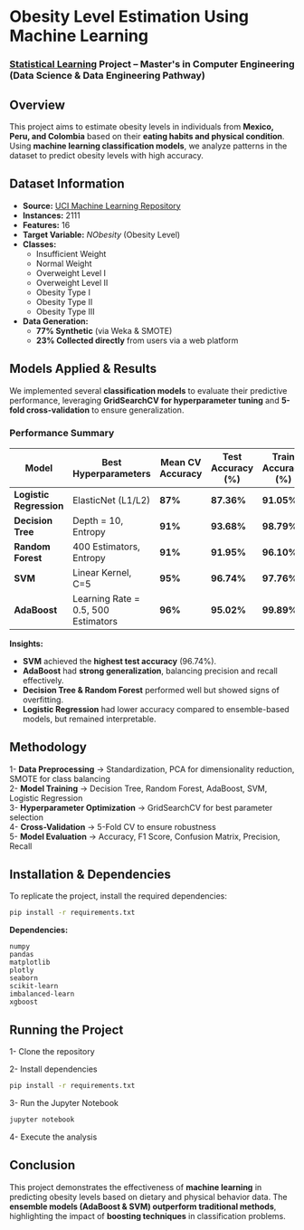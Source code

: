 # **Obesity Level Estimation Using Machine Learning**  
### [Statistical Learning](https://unibg.coursecatalogue.cineca.it/insegnamenti/2024/38091-MOD2/2021/8865/89?coorte=2024&adCodRadice=38091)   Project – Master's in Computer Engineering (Data Science & Data Engineering Pathway)  

## **Overview**  
This project aims to estimate obesity levels in individuals from **Mexico, Peru, and Colombia** based on their **eating habits and physical condition**. Using **machine learning classification models**, we analyze patterns in the dataset to predict obesity levels with high accuracy.  

## **Dataset Information**  
- **Source:** [UCI Machine Learning Repository](https://archive.ics.uci.edu/dataset/544/estimation+of+obesity+levels+based+on+eating+habits+and+physical+condition)  
- **Instances:** 2111  
- **Features:** 16  
- **Target Variable:** *NObesity* (Obesity Level)  
- **Classes:**  
  - Insufficient Weight  
  - Normal Weight  
  - Overweight Level I  
  - Overweight Level II  
  - Obesity Type I  
  - Obesity Type II  
  - Obesity Type III  
- **Data Generation:**  
  - **77% Synthetic** (via Weka & SMOTE)  
  - **23% Collected directly** from users via a web platform  

## **Models Applied & Results**  

We implemented several **classification models** to evaluate their predictive performance, leveraging **GridSearchCV for hyperparameter tuning** and **5-fold cross-validation** to ensure generalization.  

### **Performance Summary**  

| Model                | Best Hyperparameters | Mean CV Accuracy | Test Accuracy (%) | Train Accuracy (%) |
|----------------------|----------------------|------------------|-------------------|-------------------|
| **Logistic Regression** | ElasticNet (L1/L2) | **87%** | **87.36%** | **91.05%** |
| **Decision Tree** | Depth = 10, Entropy | **91%** | **93.68%** | **98.79%** |
| **Random Forest** | 400 Estimators, Entropy | **91%** | **91.95%** | **96.10%** |
| **SVM** | Linear Kernel, C=5 | **95%** | **96.74%** | **97.76%** |
| **AdaBoost** | Learning Rate = 0.5, 500 Estimators | **96%** | **95.02%** | **99.89%** |

**Insights:**  
- **SVM** achieved the **highest test accuracy** (96.74%).  
- **AdaBoost** had **strong generalization**, balancing precision and recall effectively.  
- **Decision Tree & Random Forest** performed well but showed signs of overfitting.  
- **Logistic Regression** had lower accuracy compared to ensemble-based models, but remained interpretable.  

## Methodology
1- **Data Preprocessing** → Standardization, PCA for dimensionality reduction, SMOTE for class balancing  
2- **Model Training** → Decision Tree, Random Forest, AdaBoost, SVM, Logistic Regression  
3- **Hyperparameter Optimization** → GridSearchCV for best parameter selection  
4- **Cross-Validation** → 5-Fold CV to ensure robustness  
5- **Model Evaluation** → Accuracy, F1 Score, Confusion Matrix, Precision, Recall  

##  Installation & Dependencies
To replicate the project, install the required dependencies:

```bash
pip install -r requirements.txt
```
**Dependencies:**  
```
numpy  
pandas  
matplotlib  
plotly  
seaborn  
scikit-learn  
imbalanced-learn  
xgboost  
```

## Running the Project
1- Clone the repository  

2- Install dependencies  
```bash
pip install -r requirements.txt
```
3- Run the Jupyter Notebook  
```bash
jupyter notebook
```
4- Execute the analysis  

##  Conclusion
This project demonstrates the effectiveness of **machine learning** in predicting obesity levels based on dietary and physical behavior data. The **ensemble models (AdaBoost & SVM) outperform traditional methods**, highlighting the impact of **boosting techniques** in classification problems.  


